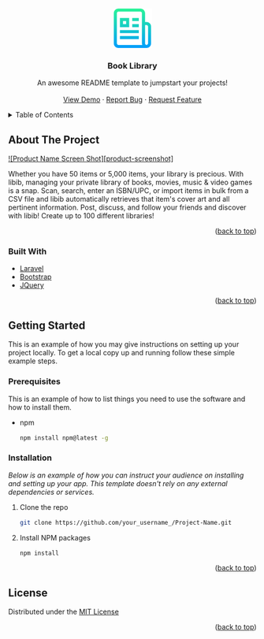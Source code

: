 
<div id="top"></div>


<!-- PROJECT LOGO -->
<br />
<div align="center">
  <a href="https://github.com/MyCodePool/book_library">
    <img src="readme.png" alt="Logo" width="80" height="80">
  </a>

  <h3 align="center">Book Library</h3>

  <p align="center">
    An awesome README template to jumpstart your projects!
    <br />
    <br />
    <a href="https://github.com/MyCodePool/book_library">View Demo</a>
    ·
    <a href="https://github.com/MyCodePool/book_library/issues">Report Bug</a>
    ·
    <a href="https://github.com/MyCodePool/book_library/issues">Request Feature</a>
  </p>
</div>



<!-- TABLE OF CONTENTS -->
<details>
  <summary>Table of Contents</summary>
  <ol>
    <li>
      <a href="#about-the-project">About The Project</a>
      <ul>
        <li><a href="#built-with">Built With</a></li>
      </ul>
    </li>
    <li>
      <a href="#getting-started">Getting Started</a>
      <ul>
        <li><a href="#prerequisites">Prerequisites</a></li>
        <li><a href="#installation">Installation</a></li>
      </ul>
    </li>
    <li><a href="#usage">Usage</a></li>
    <li><a href="#roadmap">Roadmap</a></li>
    <li><a href="#contributing">Contributing</a></li>
    <li><a href="#license">License</a></li>
    <li><a href="#contact">Contact</a></li>
    <li><a href="#acknowledgments">Acknowledgments</a></li>
  </ol>
</details>



<!-- ABOUT THE PROJECT -->
## About The Project

[![Product Name Screen Shot][product-screenshot]](https://example.com)

Whether you have 50 items or 5,000 items, your library is precious. With libib, managing your private library of books, movies, music & video games is a snap. Scan, search, enter an ISBN/UPC, or import items in bulk from a CSV file and libib automatically retrieves that item's cover art and all pertinent information. Post, discuss, and follow your friends and discover with libib! Create up to 100 different libraries!

<p align="right">(<a href="#top">back to top</a>)</p>



### Built With

* [Laravel](https://laravel.com)
* [Bootstrap](https://getbootstrap.com)
* [JQuery](https://jquery.com)

<p align="right">(<a href="#top">back to top</a>)</p>



<!-- GETTING STARTED -->
## Getting Started

This is an example of how you may give instructions on setting up your project locally.
To get a local copy up and running follow these simple example steps.

### Prerequisites

This is an example of how to list things you need to use the software and how to install them.
* npm
  ```sh
  npm install npm@latest -g
  ```

### Installation

_Below is an example of how you can instruct your audience on installing and setting up your app. This template doesn't rely on any external dependencies or services._

1. Clone the repo
   ```sh
   git clone https://github.com/your_username_/Project-Name.git
   ```
2. Install NPM packages
   ```sh
   npm install
   ```


<p align="right">(<a href="#top">back to top</a>)</p>



<!-- LICENSE -->
## License

Distributed under the [MIT License](http://opensource.org/licenses/MIT)

<p align="right">(<a href="#top">back to top</a>)</p>
